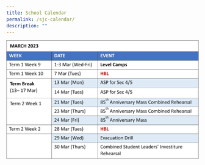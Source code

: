 ```yaml
---
title: School Calendar
permalink: /sjc-calendar/
description: ""
---
```

![](/images/School%20Calendar/march.png)